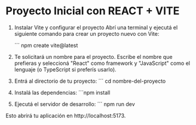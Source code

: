 # Proyecto Inicial con REACT + VITE

1. Instalar Vite y configurar el proyecto
    Abrí una terminal y ejecutá el siguiente comando para crear un proyecto nuevo con Vite:

    ´´´
    npm create vite@latest

2. Te solicitará un nombre para el proyecto. Escribe el nombre que prefieras y seleccioná "React" como framework y "JavaScript" como el lenguaje (o TypeScript si preferís usarlo).

3. Entrá al directorio de tu proyecto:
    ´´´
    cd nombre-del-proyecto
4. Instalá las dependencias:
    ´´´npm install

5. Ejecutá el servidor de desarrollo:
´´´
    npm run dev

Esto abrirá tu aplicación en http://localhost:5173.